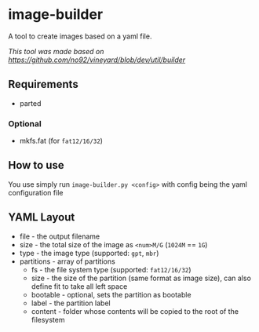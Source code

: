 # image-builder
A tool to create images based on a yaml file.

*This tool was made based on https://github.com/no92/vineyard/blob/dev/util/builder*

## Requirements
* parted 

### Optional
* mkfs.fat (for `fat12/16/32`)

## How to use

You use simply run `image-builder.py <config>` with config being the yaml configuration file

## YAML Layout

* file - the output filename
* size - the total size of the image as `<num>M/G` (`1024M` == `1G`)
* type - the image type (supported: `gpt`, `mbr`)
* partitions - array of partitions
  * fs - the file system type (supported: `fat12/16/32`)
  * size - the size of the partition (same format as image size), can also define fit to take all left space
  * bootable - optional, sets the partition as bootable
  * label - the partition label
  * content - folder whose contents will be copied to the root of the filesystem
